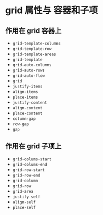 # grid 属性与 容器和子项

## 作用在 grid 容器上

+ `grid-template-columns`
+ `grid-template-row`
+ `grid-template-areas`
+ `grid-template`
+ `grid-auto-columns`
+ `grid-auto-rows`
+ `grid-auto-flow`
+ `grid`
+ `justify-items`
+ `align-items`
+ `place-items`
+ `justify-content`
+ `align-content`
+ `place-content`
+ `column-gap`
+ `row-gap`
+ `gap`

## 作用在 grid 子项上

+ `grid-colums-start`
+ `grid-colums-end`
+ `grid-row-start`
+ `grid-row-end`
+ `grid-column`
+ `grid-row`
+ `grid-area`
+ `justify-self`
+ `align-self`
+ `place-self`
